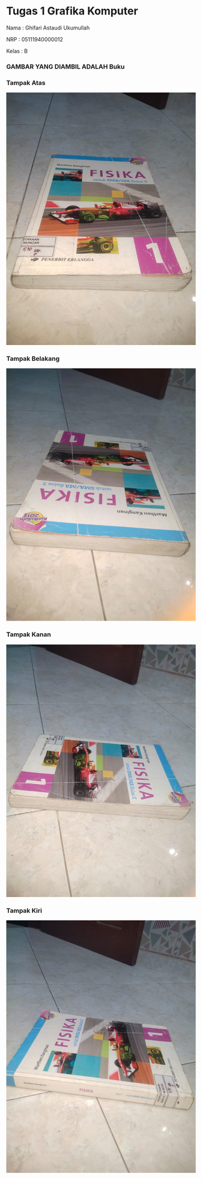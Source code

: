 # Tugas 1 Grafika Komputer

Nama : Ghifari Astaudi Ukumullah

NRP : 05111940000012

Kelas : B

### GAMBAR YANG DIAMBIL ADALAH Buku
### Tampak Atas
<img src ="images/depan atas.jpeg">

### Tampak Belakang
<img src ="images/Belakang atas.jpeg">

### Tampak Kanan
<img src ="images/kanan atas.jpeg">

### Tampak Kiri
<img src ="images/kiri atas.jpeg">

